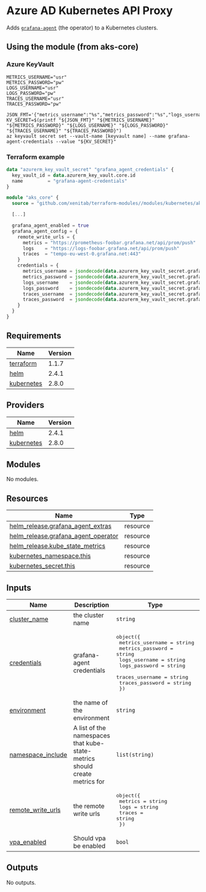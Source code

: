 # Azure AD Kubernetes API Proxy
Adds [`grafana-agent`](https://grafana.com/docs/agent/latest/) (the operator) to a Kubernetes clusters.

## Using the module (from aks-core)

### Azure KeyVault

```shell
METRICS_USERNAME="usr"
METRICS_PASSWORD="pw"
LOGS_USERNAME="usr"
LOGS_PASSWORD="pw"
TRACES_USERNAME="usr"
TRACES_PASSWORD="pw"

JSON_FMT='{"metrics_username":"%s","metrics_password":"%s","logs_username":"%s","logs_password":"%s","traces_username":"%s","traces_password":"%s"}'
KV_SECRET=$(printf "${JSON_FMT}" "${METRICS_USERNAME}" "${METRICS_PASSWORD}" "${LOGS_USERNAME}" "${LOGS_PASSWORD}" "${TRACES_USERNAME}" "${TRACES_PASSWORD}")
az keyvault secret set --vault-name [keyvault name] --name grafana-agent-credentials --value "${KV_SECRET}"
```

### Terraform example

```terraform
data "azurerm_key_vault_secret" "grafana_agent_credentials" {
  key_vault_id = data.azurerm_key_vault.core.id
  name         = "grafana-agent-credentials"
}

module "aks_core" {
  source = "github.com/xenitab/terraform-modules//modules/kubernetes/aks-core?ref=[ref]"

  [...]

  grafana_agent_enabled = true
  grafana_agent_config = {
    remote_write_urls = {
      metrics = "https://prometheus-foobar.grafana.net/api/prom/push"
      logs    = "https://logs-foobar.grafana.net/api/prom/push"
      traces  = "tempo-eu-west-0.grafana.net:443"
    }
    credentials = {
      metrics_username = jsondecode(data.azurerm_key_vault_secret.grafana_agent_credentials.value).metrics_username
      metrics_password = jsondecode(data.azurerm_key_vault_secret.grafana_agent_credentials.value).metrics_password
      logs_username    = jsondecode(data.azurerm_key_vault_secret.grafana_agent_credentials.value).logs_username
      logs_password    = jsondecode(data.azurerm_key_vault_secret.grafana_agent_credentials.value).logs_password
      traces_username  = jsondecode(data.azurerm_key_vault_secret.grafana_agent_credentials.value).traces_username
      traces_password  = jsondecode(data.azurerm_key_vault_secret.grafana_agent_credentials.value).traces_password
    }
  }
}
```

## Requirements

| Name | Version |
|------|---------|
| <a name="requirement_terraform"></a> [terraform](#requirement\_terraform) | 1.1.7 |
| <a name="requirement_helm"></a> [helm](#requirement\_helm) | 2.4.1 |
| <a name="requirement_kubernetes"></a> [kubernetes](#requirement\_kubernetes) | 2.8.0 |

## Providers

| Name | Version |
|------|---------|
| <a name="provider_helm"></a> [helm](#provider\_helm) | 2.4.1 |
| <a name="provider_kubernetes"></a> [kubernetes](#provider\_kubernetes) | 2.8.0 |

## Modules

No modules.

## Resources

| Name | Type |
|------|------|
| [helm_release.grafana_agent_extras](https://registry.terraform.io/providers/hashicorp/helm/2.4.1/docs/resources/release) | resource |
| [helm_release.grafana_agent_operator](https://registry.terraform.io/providers/hashicorp/helm/2.4.1/docs/resources/release) | resource |
| [helm_release.kube_state_metrics](https://registry.terraform.io/providers/hashicorp/helm/2.4.1/docs/resources/release) | resource |
| [kubernetes_namespace.this](https://registry.terraform.io/providers/hashicorp/kubernetes/2.8.0/docs/resources/namespace) | resource |
| [kubernetes_secret.this](https://registry.terraform.io/providers/hashicorp/kubernetes/2.8.0/docs/resources/secret) | resource |

## Inputs

| Name | Description | Type | Default | Required |
|------|-------------|------|---------|:--------:|
| <a name="input_cluster_name"></a> [cluster\_name](#input\_cluster\_name) | the cluster name | `string` | n/a | yes |
| <a name="input_credentials"></a> [credentials](#input\_credentials) | grafana-agent credentials | <pre>object({<br>    metrics_username = string<br>    metrics_password = string<br>    logs_username    = string<br>    logs_password    = string<br>    traces_username  = string<br>    traces_password  = string<br>  })</pre> | n/a | yes |
| <a name="input_environment"></a> [environment](#input\_environment) | the name of the environment | `string` | n/a | yes |
| <a name="input_namespace_include"></a> [namespace\_include](#input\_namespace\_include) | A list of the namespaces that kube-state-metrics should create metrics for | `list(string)` | n/a | yes |
| <a name="input_remote_write_urls"></a> [remote\_write\_urls](#input\_remote\_write\_urls) | the remote write urls | <pre>object({<br>    metrics = string<br>    logs    = string<br>    traces  = string<br>  })</pre> | <pre>{<br>  "logs": "",<br>  "metrics": "",<br>  "traces": ""<br>}</pre> | no |
| <a name="input_vpa_enabled"></a> [vpa\_enabled](#input\_vpa\_enabled) | Should vpa be enabled | `bool` | `false` | no |

## Outputs

No outputs.

